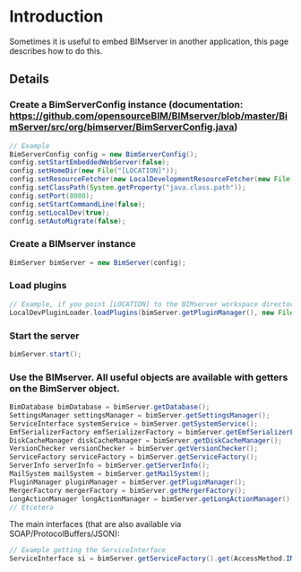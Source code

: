 # Introduction

Sometimes it is useful to embed BIMserver in another application, this page describes how to do this.

## Details

### Create a BimServerConfig instance (documentation: https://github.com/opensourceBIM/BIMserver/blob/master/BimServer/src/org/bimserver/BimServerConfig.java)
```java
// Example
BimServerConfig config = new BimServerConfig();
config.setStartEmbeddedWebServer(false);
config.setHomeDir(new File("[LOCATION]"));
config.setResourceFetcher(new LocalDevelopmentResourceFetcher(new File("[LOCATION]")));
config.setClassPath(System.getProperty("java.class.path"));
config.setPort(8080);
config.setStartCommandLine(false);
config.setLocalDev(true);
config.setAutoMigrate(false);
```
### Create a BIMserver instance
```java
BimServer bimServer = new BimServer(config);
```

### Load plugins
```java
// Example, if you point [LOCATION] to the BIMserver workspace directory, all plugins delivered with BIMserver will be loaded
LocalDevPluginLoader.loadPlugins(bimServer.getPluginManager(), new File[]{new File("[LOCATION]")});
```

### Start the server
```java
bimServer.start();
```

### Use the BIMserver. All useful objects are available with getters on the BimServer object.
```java
BimDatabase bimDatabase = bimServer.getDatabase();
SettingsManager settingsManager = bimServer.getSettingsManager();
ServiceInterface systemService = bimServer.getSystemService();
EmfSerializerFactory emfSerializerFactory = bimServer.getEmfSerializerFactory();
DiskCacheManager diskCacheManager = bimServer.getDiskCacheManager();
VersionChecker versionChecker = bimServer.getVersionChecker();
ServiceFactory serviceFactory = bimServer.getServiceFactory();
ServerInfo serverInfo = bimServer.getServerInfo();
MailSystem mailSystem = bimServer.getMailSystem();
PluginManager pluginManager = bimServer.getPluginManager();
MergerFactory mergerFactory = bimServer.getMergerFactory();
LongActionManager longActionManager = bimServer.getLongActionManager();
// Etcetera
```

The main interfaces (that are also available via SOAP/ProtocolBuffers/JSON):
```java
// Example getting the ServiceInterface
ServiceInterface si = bimServer.getServiceFactory().get(AccessMethod.INTERNAL).getServiceInterface();
```